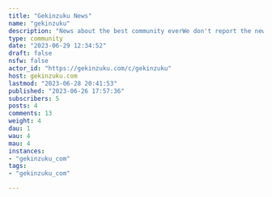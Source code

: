 ```yaml
---
title: "Gekinzuku News" 
name: "gekinzuku"
description: "News about the best community everWe don't report the news, we scream it!"
type: community
date: "2023-06-29 12:34:52"
draft: false
nsfw: false
actor_id: "https://gekinzuku.com/c/gekinzuku"
host: gekinzuku.com
lastmod: "2023-06-28 20:41:53"
published: "2023-06-26 17:57:36"
subscribers: 5
posts: 4
comments: 13
weight: 4
dau: 1
wau: 4
mau: 4
instances:
- "gekinzuku_com"
tags: 
- "gekinzuku_com"

---
```

